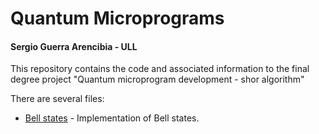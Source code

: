 # Quantum Microprograms
#### Sergio Guerra Arencibia - ULL

This repository contains the code and associated information to the final degree project "Quantum microprogram development - shor algorithm"  

There are several files:

  - [Bell states](https://github.com/alu0101133201/QuantumMicroprograms/blob/master/src/bellState.py) - Implementation of Bell states.


